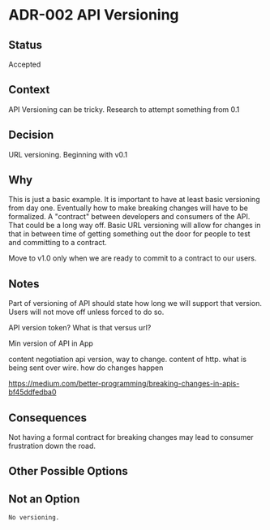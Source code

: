# ADR-002 API Versioning

## Status

Accepted

## Context

API Versioning can be tricky. Research to attempt something from 0.1
    
## Decision

URL versioning. Beginning with v0.1

## Why

This is just a basic example. It is important to have at least basic versioning
from day one. Eventually how to make breaking changes will have to be formalized.
A "contract" between developers and consumers of the API. That could be a long
way off. Basic URL versioning will allow for changes in that in between time of 
getting something out the door for people to test and committing to a contract.

Move to v1.0 only when we are ready to commit to a contract to our users.

## Notes

Part of versioning of API should state how long we will support that version.
Users will not move off unless forced to do so.

API version token? What is that versus url?

Min version of API in App

content negotiation
	api version, way to change. content of http. what is being sent over wire. how do changes happen

https://medium.com/better-programming/breaking-changes-in-apis-bf45ddfedba0

## Consequences

Not having a formal contract for breaking changes may lead to consumer frustration
down the road.

## Other Possible Options



## Not an Option

    No versioning.
